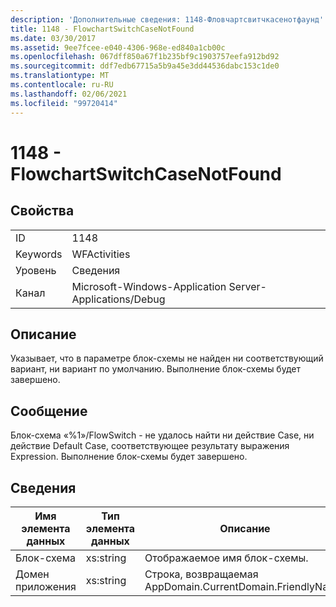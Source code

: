 ```yaml
---
description: 'Дополнительные сведения: 1148-Фловчартсвитчкасенотфаунд'
title: 1148 - FlowchartSwitchCaseNotFound
ms.date: 03/30/2017
ms.assetid: 9ee7fcee-e040-4306-968e-ed840a1cb00c
ms.openlocfilehash: 067dff850a67f1b235bf9c1903757eefa912bd92
ms.sourcegitcommit: ddf7edb67715a5b9a45e3dd44536dabc153c1de0
ms.translationtype: MT
ms.contentlocale: ru-RU
ms.lasthandoff: 02/06/2021
ms.locfileid: "99720414"
---
```

# <a name="1148---flowchartswitchcasenotfound"></a>1148 - FlowchartSwitchCaseNotFound

## <a name="properties"></a>Свойства  
  
|||  
|-|-|  
|ID|1148|  
|Keywords|WFActivities|  
|Уровень|Сведения|  
|Канал|Microsoft-Windows-Application Server-Applications/Debug|  
  
## <a name="description"></a>Описание  

 Указывает, что в параметре блок-схемы не найден ни соответствующий вариант, ни вариант по умолчанию. Выполнение блок-схемы будет завершено.  
  
## <a name="message"></a>Сообщение  

 Блок-схема «%1»/FlowSwitch - не удалось найти ни действие Case, ни действие Default Case, соответствующее результату выражения Expression. Выполнение блок-схемы будет завершено.  
  
## <a name="details"></a>Сведения  
  
|Имя элемента данных|Тип элемента данных|Описание|  
|--------------------|--------------------|-----------------|  
|Блок-схема|xs:string|Отображаемое имя блок-схемы.|  
|Домен приложения|xs:string|Строка, возвращаемая AppDomain.CurrentDomain.FriendlyName.|
